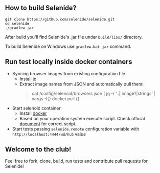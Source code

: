 ## How to build Selenide?

    git clone https://github.com/selenide/selenide.git
    cd selenide
    ./gradlew jar

After build you'll find Selenide's .jar file under `build/libs/` directory.

To build Selenide on Windows use `gradlew.bat jar` command.


## Run test locally inside docker containers

- Syncing browser images from existing configuration file
  - Install [jq](https://stedolan.github.io/jq)
  - Extract image names from JSON and automatically pull them:
     > cat /config/selenoid/browsers.json | jq -r '..|.image?|strings' | xargs -I{} docker pull {}
- Start selenoid container
  - Install [docker](https://www.docker.com/products/docker-desktop)
  - Based on your operation system execute script. Check official [document](https://aerokube.com/selenoid/latest/#_option_2_start_selenoid_container) for correct script.
- Start tests passing `selenide.remote` configuration variable with `http://localhost:4444/wd/hub` value



## Welcome to the club!
Feel free to fork, clone, build, run tests and contribute pull requests for Selenide!
